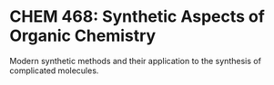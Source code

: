 # CHEM 468: Synthetic Aspects of Organic Chemistry

Modern synthetic methods and their application to the synthesis of complicated molecules.